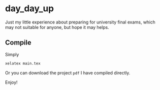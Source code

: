 # day_day_up

Just my little experience about preparing for university final exams, which may not suitable for anyone, but hope it may helps.

## Compile


Simply 

```bash
xelatex main.tex
```

Or you can download the project `pdf` I have compiled directly. 


Enjoy!

